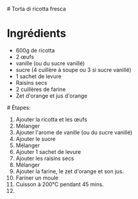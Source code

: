 # Torta di ricotta fresca

# Ingrédients

- 600g de ricotta
- 2 œufs
- vanille (ou du sucre vanillé)
- sucre (4 cuillère à soupe ou 3 si sucre vanillé)
- 1 sachet de levure
- Raisins secs
- 2 cuillères de farine
- Zet d'orange et jus d'orange



# Étapes:

1. Ajouter la ricotta et les œufs
2. Mélanger
3. Ajouter l'arome de vanille (ou du sucre vanillé)
4. Ajouter le sucre
5. Mélanger
6. Ajouter 1 sachet de levure
7. Ajouter les raisins secs
8. Mélanger
9. Ajouter la farine, le zet d'orange et son jus.
10. Fariner un moule
11. Cuisson à 200°C pendant 45 mins.
12. 